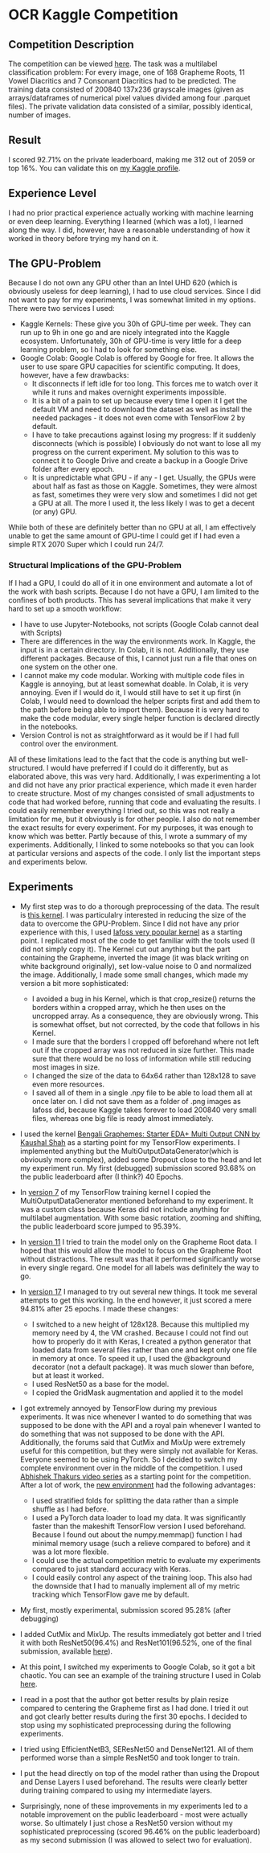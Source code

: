 # OCR Kaggle Competition

## Competition Description
The competition can be viewed [here](https://www.kaggle.com/c/bengaliai-cv19).
The task was a multilabel classification problem: For every image, one of 168 Grapheme Roots, 11 Vowel Diacritics and 7 Consonant Diacritics had to be predicted. The training data consisted of 200840 137x236 grayscale images (given as arrays/dataframes of numerical pixel values divided among four .parquet files). The private validation data consisted of a similar, possibly identical, number of images.

## Result
I scored 92.71% on the private leaderboard, making me 312 out of 2059 or top 16%. You can validate this on [my Kaggle profile](https://www.kaggle.com/larswigger/competitions).

## Experience Level
I had no prior practical experience actually working with machine learning or even deep learning. Everything I learned (which was a lot), I learned along the way. I did, however, have a reasonable understanding of how it worked in theory before trying my hand on it.

## The GPU-Problem
Because I do not own any GPU other than an Intel UHD 620 (which is obviously useless for deep learning), I had to use cloud services. Since I did not want to pay for my experiments, I was somewhat limited in my options. There were two services I used:
* Kaggle Kernels: These give you 30h of GPU-time per week. They can run up to 9h in one go and are nicely integrated into the Kaggle ecosystem. Unfortunately, 30h of GPU-time is very little for a deep learning problem, so I had to look for something else.
* Google Colab: Google Colab is offered by Google for free. It allows the user to use spare GPU capacities for scientific computing. It does, however, have a few drawbacks: 
  + It disconnects if left idle for too long. This forces me to watch over it while it runs and makes overnight experiments impossible. 
  + It is a bit of a pain to set up because every time I open it I get the default VM and need to download the dataset as well as install the needed packages - it does not even come with TensorFlow 2 by default. 
  + I have to take precautions against losing my progress: If it suddenly disconnects (which is possible) I obviously do not want to lose all my progress on the current experiment. My solution to this was to connect it to Google Drive and create a backup in a Google Drive folder after every epoch. 
  + It is unpredictable what GPU - if any - I get. Usually, the GPUs were about half as fast as those on Kaggle. Sometimes, they were almost as fast, sometimes they were very slow and sometimes I did not get a GPU at all. The more I used it, the less likely I was to get a decent (or any) GPU.
  
While both of these are definitely better than no GPU at all, I am effectively unable to get the same amount of GPU-time I could get if I had even a simple RTX 2070 Super which I could run 24/7. 
  
### Structural Implications of the GPU-Problem  
If I had a GPU, I could do all of it in one environment and automate a lot of the work with bash scripts. Because I do not have a GPU, I am limited to the confines of both products. This has several implications that make it very hard to set up a smooth workflow:
+ I have to use Jupyter-Notebooks, not scripts (Google Colab cannot deal with Scripts)
+ There are differences in the way the environments work. In Kaggle, the input is in a certain directory. In Colab, it is not. Additionally, they use different packages. Because of this, I cannot just run a file that ones on one system on the other one.
+ I cannot make my code modular. Working with multiple code files in Kaggle is annoying, but at least somewhat doable. In Colab, it is very annoying. Even if I would do it, I would still have to set it up first (in Colab, I would need to download the helper scripts first and add them to the path before being able to import them). Because it is very hard to make the code modular, every single helper function is declared directly in the notebooks.
+ Version Control is not as straightforward as it would be if I had full control over the environment.

All of these limitations lead to the fact that the code is anything but well-structured. I would have preferred if I could do it differently, but as elaborated above, this was very hard. Additionally, I was experimenting a lot and did not have any prior practical experience, which made it even harder to create structure. Most of my changes consisted of small adjustments to code that had worked before, running that code and evaluating the results. I could easily remember everything I tried out, so this was not really a limitation for me, but it obviously is for other people. I also do not remember the exact results for every experiment. For my purposes, it was enough to know which was better. Partly because of this, I wrote a summary of my experiments. Additionally, I linked to some notebooks so that you can look at particular versions and aspects of the code. I only list the important steps and experiments below.

## Experiments

+ My first step was to do a thorough preprocessing of the data. The result is [this kernel](https://www.kaggle.com/larswigger/bengali-image-preprocessing). I was particulalry interested in reducing the size of the data to overcome the GPU-Problem. Since I did not have any prior experience with this, I used [Iafoss very popular kernel](https://www.kaggle.com/iafoss/image-preprocessing-128x128) as a starting point. I replicated most of the code to get familiar with the tools used (I did not simply copy it). The Kernel cut out anything but the part containing the Grapheme, inverted the image (it was black writing on white background originally), set low-value noise to 0 and normalized the image. Additionally, I made some small changes, which made my version a bit more sophisticated: 
  + I avoided a bug in his Kernel, which is that crop_resize() returns the borders within a cropped array, which he then uses on the uncropped array. As a consequence, they are obviously wrong. This is somewhat offset, but not corrected, by the code that follows in his Kernel.
  + I made sure that the borders I cropped off beforehand where not left out if the cropped array was not reduced in size further. This made sure that there would be no loss of information while still reducing most images in size.
  + I changed the size of the data to 64x64 rather than 128x128 to save even more resources.
  + I saved all of them in a single .npy file to be able to load them all at once later on. I did not save them as a folder of .png images as Iafoss did, because Kaggle takes forever to load 200840 very small files, whereas one big file is ready almost immediately.
  
+ I used the kernel [Bengali Graphemes: Starter EDA+ Multi Output CNN by Kaushal Shah](https://www.kaggle.com/kaushal2896/bengali-graphemes-starter-eda-multi-output-cnn) as a starting point for my TensorFlow experiments. I implemented anything but the MultiOutputDataGenerator(which is obviously more complex), added some Dropout close to the head and let my experiment run. My first (debugged) submission scored 93.68% on the public leaderboard after (I think?) 40 Epochs. 
+ In [version 7](https://www.kaggle.com/larswigger/bengali-training?scriptVersionId=28793209) of my TensorFlow training kernel I copied the MultiOutputDataGenerator mentioned beforehand to my experiment. It was a custom class because Keras did not include anything for multilabel augmentation. With some basic rotation, zooming and shifting, the public leaderboard score jumped to 95.39%.
+ In [version 11](https://www.kaggle.com/larswigger/bengali-training?scriptVersionId=28859297) I tried to train the model only on the Grapheme Root data. I hoped that this would allow the model to focus on the Grapheme Root without distractions. The result was that it performed significantly worse in every single regard. One model for all labels was definitely the way to go.
+ In [version 17](https://www.kaggle.com/larswigger/bengali-training?scriptVersionId=29049731) I managed to try out several new things. It took me several attempts to get this working. In the end however, it just scored a mere 94.81% after 25 epochs. I made these changes:
  + I switched to a new height of 128x128. Because this multiplied my memory need by 4, the VM crashed. Because I could not find out how to properly do it with Keras, I created a python generator that loaded data from several files rather than one and kept only one file in memory at once. To speed it up, I used the @background decorator (not a default package). It was much slower than before, but at least it worked.
  + I used ResNet50 as a base for the model.
  + I copied the GridMask augmentation and applied it to the model

+ I got extremely annoyed by TensorFlow during my previous experiments. It was nice whenever I wanted to do something that was supposed to be done with the API and a royal pain whenever I wanted to do something that was not supposed to be done with the API. Additionally, the forums said that CutMix and MixUp were extremely useful for this competition, but they were simply not available for Keras. Everyone seemed to be using PyTorch. So I decided to switch my complete environment over in the middle of the competition. I used [Abhishek Thakurs video series](https://www.youtube.com/watch?v=8J5Q4mEzRtY&list=PL98nY_tJQXZntH5WUtKB0bghZeKVIJHJc) as a starting point for the competition. After a lot of work, the [new environment](https://www.kaggle.com/larswigger/pytorch-bengali-training?scriptVersionId=29175628) had the following advantages:
  + I used stratified folds for splitting the data rather than a simple shuffle as I had before.
  + I used a PyTorch data loader to load my data. It was significantly faster than the makeshift TensorFlow version I used beforehand. Because I found out about the numpy.memmap() function I had minimal memory usage (such a relieve compared to before) and it was a lot more flexible.
  + I could use the actual competition metric to evaluate my experiments compared to just standard accuracy with Keras.
  + I could easily control any aspect of the training loop. This also had the downside that I had to manually implement all of my metric tracking which TensorFlow gave me by default.
  
+ My first, mostly experimental, submission scored 95.28% (after debugging)
+ I added CutMix and MixUp. The results immediately got better and I tried it with both ResNet50(96.4%) and ResNet101(96.52%, one of the final submission, available [here](https://www.kaggle.com/larswigger/pytorch-bengali-submission?scriptVersionId=29326570)).
+ At this point, I switched my experiments to Google Colab, so it got a bit chaotic. You can see an example of the training structure I used in Colab [here](https://github.com/LarsWigger/Kaggle_Bengali-AI_Competition/blob/master/Notebooks/Minimal_Bengali_Training.ipynb).
+ I read in a post that the author got better results by plain resize compared to centering the Grapheme first as I had done. I tried it out and got clearly better results during the first 30 epochs. I decided to stop using my sophisticated preprocessing during the following experiments.
+ I tried using EfficientNetB3, SEResNet50 and DenseNet121. All of them performed worse than a simple ResNet50 and took longer to train.
+ I put the head directly on top of the model rather than using the Dropout and Dense Layers I used beforehand. The results were clearly better during training compared to using my intermediate layers.
+ Surprisingly, none of these improvements in my experiments led to a notable improvement on the public leaderboard - most were actually worse. So ultimately I just chose a ResNet50 version without my sophisticated preprocessing (scored 96.46% on the public leaderboard) as my second submission (I was allowed to select two for evaluation).
